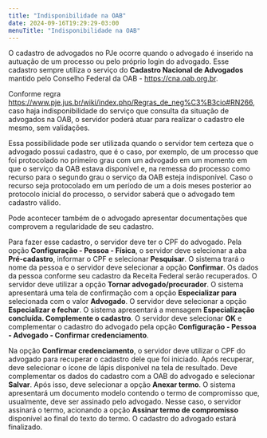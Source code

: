```yaml
---
title: "Indisponibilidade na OAB"
date: 2024-09-16T19:29:29-03:00
menuTitle: "Indisponibilidade na OAB"
---
```


O cadastro de advogados no PJe ocorre quando o advogado é inserido na autuação de um processo ou pelo próprio login do advogado. Esse cadastro sempre utiliza o serviço do **Cadastro Nacional de Advogados** mantido pelo Conselho Federal da OAB - https://cna.oab.org.br.

Conforme regra https://www.pje.jus.br/wiki/index.php/Regras_de_neg%C3%B3cio#RN266, caso haja indisponibilidade do serviço que consulta da situação de advogados na OAB, o servidor poderá atuar para realizar o cadastro ele mesmo, sem validações. 

Essa possibilidade pode ser utilizada quando o servidor tem certeza que o advogado possui cadastro, que é o caso, por exemplo, de um processo que foi protocolado no primeiro grau com um advogado em um momento em que o serviço da OAB estava disponível e, na remessa do processo como recurso para o segundo grau o serviço da OAB esteja indisponível. Caso o recurso seja protocolado em um período de um a dois meses posterior ao protocolo inicial do processo, o servidor saberá que o advogado tem cadastro válido. 

Pode acontecer também de o advogado apresentar documentações que comprovem a regularidade de seu cadastro.

Para fazer esse cadastro, o servidor deve ter o CPF do advogado. Pela opção **Configuração - Pessoa - Física**, o servidor deve selecionar a aba **Pré-cadastro**, informar o CPF e selecionar **Pesquisar**. O sistema trará o nome da pessoa e o servidor deve selecionar a opção **Confirmar**. Os dados da pessoa conforme seu cadastro da Receita Federal serão recuperados. O servidor deve utilizar a opção **Tornar advogado/procurador**. O sistema apresentará uma tela de confirmação com a opção **Especializar para** selecionada com o valor **Advogado**. O servidor deve selecionar a opção **Especializar e fechar**. O sistema apresentará a mensagem **Especialização concluída. Complemente o cadastro**. O servidor deve selecionar **OK** e complementar o cadastro do advogado pela opção **Configuração - Pessoa - Advogado - Confirmar credenciamento**.

Na opção **Confirmar credenciamento**, o servidor deve utilizar o CPF do advogado para recuperar o cadastro dele que foi iniciado. Após recuperar, deve selecionar o ícone de lápis disponível na tela de resultado. Deve complementar os dados do cadastro com a OAB do advogado e selecionar **Salvar**. Após isso, deve selecionar a opção **Anexar termo**. O sistema apresentará um documento modelo contendo o termo de compromisso que, usualmente, deve ser assinado pelo advogado. Nesse caso, o servidor assinará o termo, acionando a opção **Assinar termo de compromisso** disponível ao final do texto do termo. O cadastro do advogado estará finalizado. 


